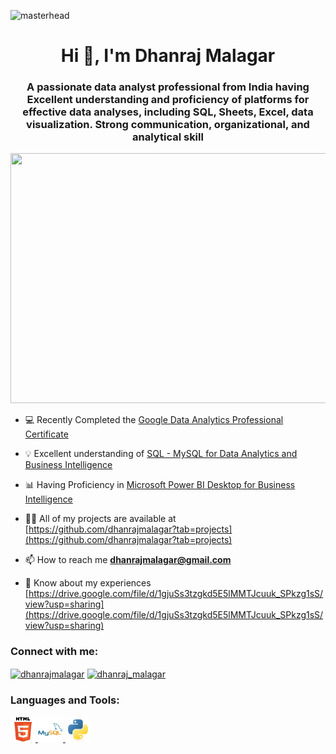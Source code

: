 ![masterhead](https://static.vecteezy.com/system/resources/previews/008/689/803/original/data-analysis-banner-web-icon-data-filter-pie-chart-database-flow-chart-reveal-evaluate-decrease-velocity-illustration-concept-vector.jpg)
<h1 align="center">Hi 👋, I'm Dhanraj Malagar</h1>
<h3 align="center">A passionate data analyst professional from India having Excellent understanding and proficiency of platforms for effective data analyses, including SQL, Sheets, Excel, data visualization. Strong communication, organizational, and analytical skill</h3>
<p align="center">
<img src="https://camo.githubusercontent.com/40165a147c3dcea0fa1db780bb533fc5f98546ccfb9d5d05ddb2f429277f5348/68747470733a2f2f616e616c7974696373696e6469616d61672e636f6d2f77702d636f6e74656e742f75706c6f6164732f323031382f31322f646576656c6f7065722d6472696262626c652e676966" height="400" width="550">
</p>


  
- 💻 Recently Completed the [Google Data Analytics Professional Certificate](https://www.coursera.org/account/accomplishments/specialization/certificate/PHRSM9ZEYAZ6)

- 💡 Excellent understanding of [SQL - MySQL for Data Analytics and Business Intelligence](https://www.udemy.com/certificate/UC-018d2936-82b9-4400-8bed-cb26baea080b/)

- 📊 Having Proficiency in [Microsoft Power BI Desktop for Business Intelligence](https://www.udemy.com/certificate/UC-30649506-e9ff-4569-a566-aa7e1c53fdd2/)

- 👨‍💻 All of my projects are available at [https://github.com/dhanrajmalagar?tab=projects](https://github.com/dhanrajmalagar?tab=projects)

- 📫 How to reach me **dhanrajmalagar@gmail.com**

- 📄 Know about my experiences [https://drive.google.com/file/d/1gjuSs3tzgkd5E5lMMTJcuuk_SPkzg1sS/view?usp=sharing](https://drive.google.com/file/d/1gjuSs3tzgkd5E5lMMTJcuuk_SPkzg1sS/view?usp=sharing)

<h3 align="left">Connect with me:</h3>
<p align="left">
<a href="https://linkedin.com/in/dhanrajmalagar" target="blank"><img align="center" src="https://raw.githubusercontent.com/rahuldkjain/github-profile-readme-generator/master/src/images/icons/Social/linked-in-alt.svg" alt="dhanrajmalagar" height="30" width="40" /></a>
<a href="https://instagram.com/dhanraj_malagar" target="blank"><img align="center" src="https://raw.githubusercontent.com/rahuldkjain/github-profile-readme-generator/master/src/images/icons/Social/instagram.svg" alt="dhanraj_malagar" height="30" width="40" /></a>
</p>

<h3 align="left">Languages and Tools:</h3>
<p align="left"> <a href="https://www.w3.org/html/" target="_blank" rel="noreferrer"> <img src="https://raw.githubusercontent.com/devicons/devicon/master/icons/html5/html5-original-wordmark.svg" alt="html5" width="40" height="40"/> </a> <a href="https://www.mysql.com/" target="_blank" rel="noreferrer"> <img src="https://raw.githubusercontent.com/devicons/devicon/master/icons/mysql/mysql-original-wordmark.svg" alt="mysql" width="40" height="40"/> </a> <a href="https://www.python.org" target="_blank" rel="noreferrer"> <img src="https://raw.githubusercontent.com/devicons/devicon/master/icons/python/python-original.svg" alt="python" width="40" height="40"/> </a> </p>
